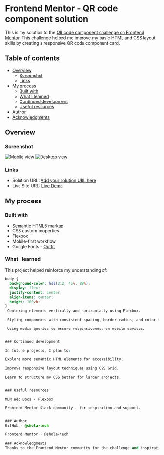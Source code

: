# Frontend Mentor - QR code component solution

This is my solution to the [QR code component challenge on Frontend Mentor](https://www.frontendmentor.io/challenges/qr-code-component-iux_sIO_H). This challenge helped me improve my basic HTML and CSS layout skills by creating a responsive QR code component card.

## Table of contents

- [Overview](#overview)
  - [Screenshot](#screenshot)
  - [Links](#links)
- [My process](#my-process)
  - [Built with](#built-with)
  - [What I learned](#what-i-learned)
  - [Continued development](#continued-development)
  - [Useful resources](#useful-resources)
- [Author](#author)
- [Acknowledgments](#acknowledgments)

## Overview

### Screenshot

![Mobile view](./272b38b9-a512-4469-b527-420aebf851f5.png)
![Desktop view](./e92341c7-ce70-475a-bb98-88da03763d71.png)

### Links

- Solution URL: [Add your solution URL here](https://www.frontendmentor.io/solutions/your-solution-link)
- Live Site URL: [Live Demo](https://your-deployment-link.com)

## My process

### Built with

- Semantic HTML5 markup
- CSS custom properties
- Flexbox
- Mobile-first workflow
- Google Fonts – [Outfit](https://fonts.google.com/specimen/Outfit)

### What I learned

This project helped reinforce my understanding of:

```css
body {
  background-color: hsl(212, 45%, 89%);
  display: flex;
  justify-content: center;
  align-items: center;
  height: 100vh;
}
-Centering elements vertically and horizontally using Flexbox.

-Styling components with consistent spacing, border-radius, and color themes.

-Using media queries to ensure responsiveness on mobile devices.


### Continued development

In future projects, I plan to:

Explore more semantic HTML elements for accessibility.

Improve responsive layout techniques using CSS Grid.

Learn to structure my CSS better for larger projects.


### Useful resources

MDN Web Docs - Flexbox

Frontend Mentor Slack community – for inspiration and support.


### Author
GitHub - @shola-tech

Frontend Mentor - @shola-tech

### Acknowledgments
Thanks to the Frontend Mentor community for the challenge and inspiration. Special shoutout to those who have shared their solutions publicly – it really helped in shaping my own learning approach.